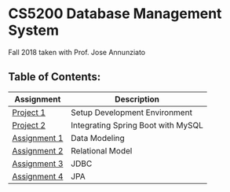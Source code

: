 # CS5200 Database Management System   
Fall 2018 taken with Prof. Jose Annunziato

## Table of Contents:
|Assignment                   |Description                          |
|-----------------------------|-------------------------------------|
|[Project 1][p1]              |Setup Development Environment        |
|[Project 2][p2]              |Integrating Spring Boot with MySQL   |
|[Assignment 1][a1]           |Data Modeling                        |
|[Assignment 2][a2]           |Relational Model                     |
|[Assignment 3][a3]           |JDBC                                 |
|[Assignment 4][a4]           |JPA                                  |


[a1]: ./Assignment-1
[a2]: ./Assignment-2
[a3]: ./Assignment-3
[a4]: ./Assignment-4
[p1]: ./Project-1
[p2]: ./Project-2
